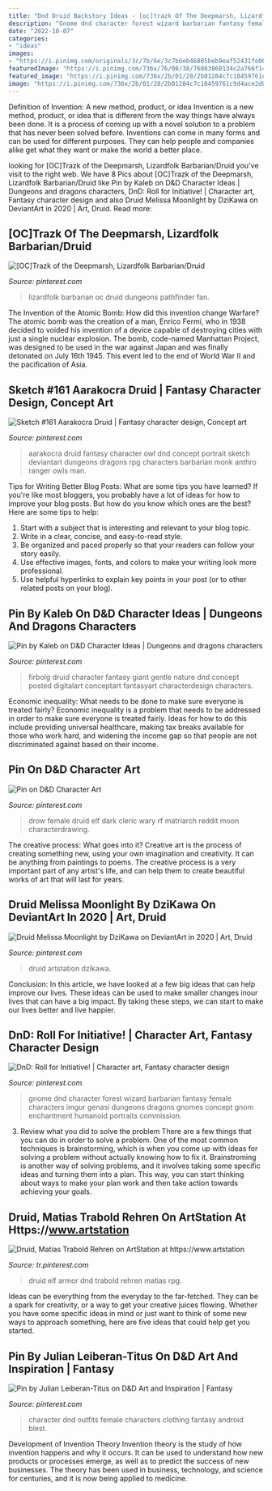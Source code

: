 ```yaml
---
title: "Dnd Druid Backstory Ideas - [oc]trazk Of The Deepmarsh, Lizardfolk Barbarian/druid"
description: "Gnome dnd character forest wizard barbarian fantasy female characters imgur genasi dungeons dragons gnomes concept gnom enchantment humanoid portraits commission"
date: "2022-10-07"
categories:
- "ideas"
images:
- "https://i.pinimg.com/originals/3c/7b/6e/3c7b6eb46805beb9eaf52431fe00f75f.jpg"
featuredImage: "https://i.pinimg.com/736x/76/08/38/76083860134c2a766f14467f0fa536d7.jpg"
featured_image: "https://i.pinimg.com/736x/2b/01/28/2b01284c7c18459761c9d4ace2d0220c.jpg"
image: "https://i.pinimg.com/736x/2b/01/28/2b01284c7c18459761c9d4ace2d0220c.jpg"
---
```



Definition of Invention: A new method, product, or idea
Invention is a new method, product, or idea that is different from the way things have always been done. It is a process of coming up with a novel solution to a problem that has never been solved before. Inventions can come in many forms and can be used for different purposes. They can help people and companies alike get what they want or make the world a better place.

	

		
looking for [OC]Trazk of the Deepmarsh, Lizardfolk Barbarian/Druid you've visit to the right web. We have 8 Pics about [OC]Trazk of the Deepmarsh, Lizardfolk Barbarian/Druid like Pin by Kaleb on D&amp;D Character Ideas | Dungeons and dragons characters, DnD: Roll for Initiative! | Character art, Fantasy character design and also Druid Melissa Moonlight by DziKawa on DeviantArt in 2020 | Art, Druid. Read more:
		
    
## [OC]Trazk Of The Deepmarsh, Lizardfolk Barbarian/Druid

<img loading=lazy src="https://i.pinimg.com/736x/0d/32/51/0d32510826c9449e4991349322063c7e.jpg" onerror="this.onerror=null;this.src='https://tse4.mm.bing.net/th?id=OIP.XRDo3JMpRZJ-XGdhGPaXTwHaLH&amp;pid=15.1';" alt="[OC]Trazk of the Deepmarsh, Lizardfolk Barbarian/Druid">

_Source: pinterest.com_

>lizardfolk barbarian oc druid dungeons pathfinder fan. 

	

The Invention of the Atomic Bomb: How did this invention change Warfare?
The atomic bomb was the creation of a man, Enrico Fermi, who in 1938 decided to voided his invention of a device capable of destroying cities with just a single nuclear explosion. The bomb, code-named Manhattan Project, was designed to be used in the war against Japan and was finally detonated on July 16th 1945. This event led to the end of World War II and the pacification of Asia.

    
## Sketch #161 Aarakocra Druid | Fantasy Character Design, Concept Art

<img loading=lazy src="https://i.pinimg.com/originals/3c/7b/6e/3c7b6eb46805beb9eaf52431fe00f75f.jpg" onerror="this.onerror=null;this.src='https://tse4.mm.bing.net/th?id=OIP.Dte7w5ncSgEuQfKwWiK6BgHaKe&amp;pid=15.1';" alt="Sketch #161 Aarakocra Druid | Fantasy character design, Concept art">

_Source: pinterest.com_

>aarakocra druid fantasy character owl dnd concept portrait sketch deviantart dungeons dragons rpg characters barbarian monk anthro ranger owls man. 

	

Tips for Writing Better Blog Posts: What are some tips you have learned?
If you're like most bloggers, you probably have a lot of ideas for how to improve your blog posts. But how do you know which ones are the best? Here are some tips to help:
1. Start with a subject that is interesting and relevant to your blog topic.
2. Write in a clear, concise, and easy-to-read style.
3. Be organized and paced properly so that your readers can follow your story easily.
4. Use effective images, fonts, and colors to make your writing look more professional.
5. Use helpful hyperlinks to explain key points in your post (or to other related posts on your blog).

    
## Pin By Kaleb On D&amp;D Character Ideas | Dungeons And Dragons Characters

<img loading=lazy src="https://i.pinimg.com/736x/62/12/87/621287eb73a0fd70bfcba2c4e30b8415.jpg" onerror="this.onerror=null;this.src='https://tse1.mm.bing.net/th?id=OIP.EODXlEn5esgqX_T2-COKYwHaHa&amp;pid=15.1';" alt="Pin by Kaleb on D&amp;D Character Ideas | Dungeons and dragons characters">

_Source: pinterest.com_

>firbolg druid character fantasy giant gentle nature dnd concept posted digitalart conceptart fantasyart characterdesign characters. 

	

Economic inequality: What needs to be done to make sure everyone is treated fairly?
Economic inequality is a problem that needs to be addressed in order to make sure everyone is treated fairly. Ideas for how to do this include providing universal healthcare, making tax breaks available for those who work hard, and widening the income gap so that people are not discriminated against based on their income.

    
## Pin On D&amp;D Character Art

<img loading=lazy src="https://i.pinimg.com/736x/2b/01/28/2b01284c7c18459761c9d4ace2d0220c.jpg" onerror="this.onerror=null;this.src='https://tse2.mm.bing.net/th?id=OIP.U5uWYMqNPdeqaXlSji5GGwHaKe&amp;pid=15.1';" alt="Pin on D&amp;D Character Art">

_Source: pinterest.com_

>drow female druid elf dark cleric wary rf matriarch reddit moon characterdrawing. 

	

The creative process: What goes into it?
Creative art is the process of creating something new, using your own imagination and creativity. It can be anything from paintings to poems. The creative process is a very important part of any artist's life, and can help them to create beautiful works of art that will last for years.

    
## Druid Melissa Moonlight By DziKawa On DeviantArt In 2020 | Art, Druid

<img loading=lazy src="https://i.pinimg.com/736x/2c/55/13/2c5513a90be9ae09c4a9ae09fb79eaca.jpg" onerror="this.onerror=null;this.src='https://tse1.mm.bing.net/th?id=OIP.r800XhqjwGrLJ6KQCJL9UQHaKk&amp;pid=15.1';" alt="Druid Melissa Moonlight by DziKawa on DeviantArt in 2020 | Art, Druid">

_Source: pinterest.com_

>druid artstation dzikawa. 

	

Conclusion:
In this article, we have looked at a few big ideas that can help improve our lives. These ideas can be used to make smaller changes inour lives that can have a big impact. By taking these steps, we can start to make our lives better and live happier.

    
## DnD: Roll For Initiative! | Character Art, Fantasy Character Design

<img loading=lazy src="https://i.pinimg.com/736x/91/08/9e/91089e64dc998f5a38546cdf7a411af9--character-portraits-character-art.jpg" onerror="this.onerror=null;this.src='https://tse4.mm.bing.net/th?id=OIP.w-ZZ_pQMxEPIVOn0hwJi6gHaKh&amp;pid=15.1';" alt="DnD: Roll for Initiative! | Character art, Fantasy character design">

_Source: pinterest.com_

>gnome dnd character forest wizard barbarian fantasy female characters imgur genasi dungeons dragons gnomes concept gnom enchantment humanoid portraits commission. 

	

3. Review what you did to solve the problem
There are a few things that you can do in order to solve a problem. One of the most common techniques is brainstorming, which is when you come up with ideas for solving a problem without actually knowing how to fix it. Brainstroming is another way of solving problems, and it involves taking some specific ideas and turning them into a plan. This way, you can start thinking about ways to make your plan work and then take action towards achieving your goals.

    
## Druid, Matias Trabold Rehren On ArtStation At Https://www.artstation

<img loading=lazy src="https://i.pinimg.com/736x/76/08/38/76083860134c2a766f14467f0fa536d7.jpg" onerror="this.onerror=null;this.src='https://tse2.mm.bing.net/th?id=OIP.uH1QL1XzGMCjdppo1grxwwHaKk&amp;pid=15.1';" alt="Druid, Matias Trabold Rehren on ArtStation at https://www.artstation">

_Source: tr.pinterest.com_

>druid elf armor dnd trabold rehren matias rpg. 

	

Ideas can be everything from the everyday to the far-fetched. They can be a spark for creativity, or a way to get your creative juices flowing. Whether you have some specific ideas in mind or just want to think of some new ways to approach something, here are five ideas that could help get you started.

    
## Pin By Julian Leiberan-Titus On D&amp;D Art And Inspiration | Fantasy

<img loading=lazy src="https://i.pinimg.com/736x/a5/cd/c5/a5cdc5d2435263e2c1399520913a2718.jpg" onerror="this.onerror=null;this.src='https://tse3.mm.bing.net/th?id=OIP.pDsEifxKAw1AjxkYGTJb-QAAAA&amp;pid=15.1';" alt="Pin by Julian Leiberan-Titus on D&amp;D Art and Inspiration | Fantasy">

_Source: pinterest.com_

>character dnd outfits female characters clothing fantasy android blest. 

	

Development of Invention Theory
Invention theory is the study of how invention happens and why it occurs. It can be used to understand how new products or processes emerge, as well as to predict the success of new businesses. The theory has been used in business, technology, and science for centuries, and it is now being applied to medicine.

